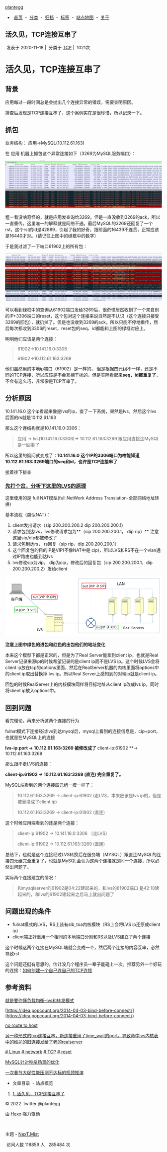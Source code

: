 [plantegg](https://plantegg.github.io/)

-    [首页](https://plantegg.github.io/)
 -    [分类](https://plantegg.github.io/categories)
 -    [归档](https://plantegg.github.io/archives)
 -    [标签](https://plantegg.github.io/tags)
 -    [站点地图](https://plantegg.github.io/sitemap.xml)
 -    [关于](https://plantegg.github.io/about)

## 活久见，TCP连接互串了

 发表于 2020-11-18 |  分类于 [TCP](https://plantegg.github.io/categories/TCP/) |  1021次

# [](https://plantegg.github.io/2020/11/18/TCP%E8%BF%9E%E6%8E%A5%E4%B8%BA%E5%95%A5%E4%BA%92%E4%B8%B2%E4%BA%86/#%E6%B4%BB%E4%B9%85%E8%A7%81%EF%BC%8CTCP%E8%BF%9E%E6%8E%A5%E4%BA%92%E4%B8%B2%E4%BA%86 "活久见，TCP连接互串了")活久见，TCP连接互串了

## [](https://plantegg.github.io/2020/11/18/TCP%E8%BF%9E%E6%8E%A5%E4%B8%BA%E5%95%A5%E4%BA%92%E4%B8%B2%E4%BA%86/#%E8%83%8C%E6%99%AF "背景")背景

应用每过一段时间总是会抛出几个连接异常的错误，需要查明原因。

排查后发现是TCP连接互串了，这个案例实在是很珍惜，所以记录一下。

## [](https://plantegg.github.io/2020/11/18/TCP%E8%BF%9E%E6%8E%A5%E4%B8%BA%E5%95%A5%E4%BA%92%E4%B8%B2%E4%BA%86/#%E6%8A%93%E5%8C%85 "抓包")抓包

业务结构： 应用->MySQL(10.112.61.163)

在 应用 机器上抓包这个异常连接如下（3269为MySQL服务端口）：

[![image.png](media/image-9.png)](https://plantegg.github.io/images/oss/dd657fee9d961a786c05e8d3cccbc297.png)

粗一看没啥奇怪的，就是应用发查询给3269，但是一直没收到3269的ack，所以一直重传。这里唯一的解释就是网络不通。最后MySQL的3269还回复了一个rst，这个rst的id是42889，引起了我的好奇，跟前面的16439不连贯，正常应该是16440才对。（请记住上图中的绿框中的数字）

于是我过滤了一下端口61902上的所有包：

[![image.png](media/image-8.png)](https://plantegg.github.io/images/oss/8ca7da8ccec0041dd5d3f66f94d1f574.png)

可以看到绿框中的查询从61902端口发给3269后，很奇怪居然收到了一个来自别的IP+3306端口的reset，这个包对这个连接来说自然是不认识（这个连接只接受3269的回包），就扔掉了。但是也没收到3269的ack，所以只能不停地重传，然后每次都收到3306的reset，reset包的seq、id都能和上图的绿框对应上。

明明他们应该是两个连接：

> 61902->10.141.16.0:3306
> 
> 61902->10.112.61.163:3269

他们虽然用的本地ip端口（61902）是一样的， 但是根据四元组不一样，还是不同的TCP连接，所以应该是不会互相干扰的。但是实际看起来**seq、id都重复了**，不会有这么巧，非常像是TCP互串了。

## [](https://plantegg.github.io/2020/11/18/TCP%E8%BF%9E%E6%8E%A5%E4%B8%BA%E5%95%A5%E4%BA%92%E4%B8%B2%E4%BA%86/#%E5%88%86%E6%9E%90%E5%8E%9F%E5%9B%A0 "分析原因")分析原因

10.141.16.0 这个ip看起来像是lvs的ip，查了一下系统，果然是lvs，然后这个lvs 后面的rs就是10.112.61.163

那么这个连结构就是10.141.16.0:3306：

> 应用 -> lvs(10.141.16.0:3306)-> 10.112.61.163:3269 跟应用直接连MySQL是一回事了

所以这里的疑问就变成了：**10.141.16.0 这个IP的3306端口为啥能知道 10.112.61.163:3269端口的seq和id，也许是TCP连接串了**

接着往下排查

### [](https://plantegg.github.io/2020/11/18/TCP%E8%BF%9E%E6%8E%A5%E4%B8%BA%E5%95%A5%E4%BA%92%E4%B8%B2%E4%BA%86/#%E5%85%88%E6%89%93%E4%B8%AA%E5%B2%94%EF%BC%8C%E5%88%86%E6%9E%90%E4%B8%8B%E8%BF%99%E9%87%8C%E7%9A%84LVS%E7%9A%84%E5%8E%9F%E7%90%86 "先打个岔，分析下这里的LVS的原理")[先打个岔，分析下这里的LVS的原理](https://plantegg.github.io/2019/06/20/%E5%B0%B1%E6%98%AF%E8%A6%81%E4%BD%A0%E6%87%82%E8%B4%9F%E8%BD%BD%E5%9D%87%E8%A1%A1--lvs%E5%92%8C%E8%BD%AC%E5%8F%91%E6%A8%A1%E5%BC%8F/)

这里使用的是 full NAT模型(full NetWork Address Translation-全部网络地址转换)

基本流程（类似NAT）：

1.  client发出请求（sip 200.200.200.2 dip 200.200.200.1）
2.  请求包到达lvs，lvs修改请求包为**（sip 200.200.200.1， dip rip）** 注意这里sip/dip都被修改了
3.  请求包到达rs， rs回复（sip rip，dip 200.200.200.1）
4.  这个回复包的目的IP是VIP(不像NAT中是 cip)，所以LVS和RS不在一个vlan通过IP路由也能到达lvs
5.  lvs修改sip为vip， dip为cip，修改后的回复包（sip 200.200.200.1，dip 200.200.200.2）发给client

[![image.png](media/image-7.png)](https://plantegg.github.io/images/oss/94d55b926b5bb1573c4cab8353428712.png)

**注意上图中绿色的进包和红色的出包他们的地址变化**

本来这个模型下都是正常的，但是为了Real Server能拿到client ip，也就是Real Server记录来源ip的时候希望记录的是client ip而不是LVS ip。这个时候LVS会将client ip放在tcp的options里面，然后在RealServer机器的内核里面将options中的client ip取出替换掉 lvs ip。所以Real Server上感知到的对端ip就是client ip。

回包的时候RealServer上的内核模块同样将目标地址从client ip改成lvs ip，同时将client ip放入options中。

## [](https://plantegg.github.io/2020/11/18/TCP%E8%BF%9E%E6%8E%A5%E4%B8%BA%E5%95%A5%E4%BA%92%E4%B8%B2%E4%BA%86/#%E5%9B%9E%E5%88%B0%E9%97%AE%E9%A2%98 "回到问题")回到问题

看完理论，再来分析这两个连接的行为

fulnat模式下连接经过lvs到达mysql后，mysql上看到的连接信息是，cip+port，也就是在MySQL上的连接

**lvs-ip:port -> 10.112.61.163:3269 被修改成了** client-ip:61902 **-> 10.112.61.163:3269

那么跟不走LVS的连接：

**client-ip:61902 -> 10.112.61.163:3269 (直连) 完全重复了。**

MySQL端看到的两个连接四元组一模一样了：

> 10.112.61.163:3269 -> client-ip:61902 (走LVS，本来应该是lvs ip的，但是被替换成了client ip)
> 
> 10.112.61.163:3269 -> client-ip:61902 (直连)

这个时候应用端看到的还是两个连接：

> client-ip:61902 -> 10.141.16.0:3306 （走LVS）
> 
> client-ip:61902 -> 10.112.61.163:3269 (直连)

总结下，也就是这个连接经过LVS转换后在服务端（MYSQL）跟直连MySQL的连接四元组完全重复了，也就是MySQL会认为这两个连接就是同一个连接，所以必然出问题了。

实际两个连接建立的情况：

> 和mysqlserver的61902是04:22建起来的，和lvs的61902端口 是42:10建起来的，和lvs的61902建起来之后马上就出问题了

## [](https://plantegg.github.io/2020/11/18/TCP%E8%BF%9E%E6%8E%A5%E4%B8%BA%E5%95%A5%E4%BA%92%E4%B8%B2%E4%BA%86/#%E9%97%AE%E9%A2%98%E5%87%BA%E7%8E%B0%E7%9A%84%E6%9D%A1%E4%BB%B6 "问题出现的条件")问题出现的条件

-   fulnat模式的LVS，RS上装有slb_toa内核模块（RS上会将LVS ip还原成client ip）
-   client端正好重用一个相同的本地端口分别和RS以及LVS建立了两个连接

这个时候这两个连接在MySQL端就会变成一个，然后两个连接的内容互串，必然导致rst

这个问题还挺有意思的，估计没几个程序员一辈子能碰上一次。推荐另外一个好玩的连接：[如何创建一个自己连自己的TCP连接](https://plantegg.github.io/2020/07/01/%E5%A6%82%E4%BD%95%E5%88%9B%E5%BB%BA%E4%B8%80%E4%B8%AA%E8%87%AA%E5%B7%B1%E8%BF%9E%E8%87%AA%E5%B7%B1%E7%9A%84TCP%E8%BF%9E%E6%8E%A5/)

## [](https://plantegg.github.io/2020/11/18/TCP%E8%BF%9E%E6%8E%A5%E4%B8%BA%E5%95%A5%E4%BA%92%E4%B8%B2%E4%BA%86/#%E5%8F%82%E8%80%83%E8%B5%84%E6%96%99 "参考资料")参考资料

[就是要你懂负载均衡–lvs和转发模式](https://plantegg.github.io/2019/06/20/%E5%B0%B1%E6%98%AF%E8%A6%81%E4%BD%A0%E6%87%82%E8%B4%9F%E8%BD%BD%E5%9D%87%E8%A1%A1--lvs%E5%92%8C%E8%BD%AC%E5%8F%91%E6%A8%A1%E5%BC%8F/)

[https://idea.popcount.org/2014-04-03-bind-before-connect/](https://idea.popcount.org/2014-04-03-bind-before-connect/)

[no route to host](https://github.com/kubernetes/kubernetes/issues/81775)

[另一种形式的tcp连接互串，新连接重用了time_wait的port，导致命中lvs内核表中的维护的旧连接发给了老的realserver](https://zhuanlan.zhihu.com/p/127099484)

[# Linux](https://plantegg.github.io/tags/Linux/) [# network](https://plantegg.github.io/tags/network/) [# TCP](https://plantegg.github.io/tags/TCP/) [# reset](https://plantegg.github.io/tags/reset/)

[MySQL针对秒杀场景的优化](https://plantegg.github.io/2020/11/18/MySQL%E9%92%88%E5%AF%B9%E7%A7%92%E6%9D%80%E5%9C%BA%E6%99%AF%E7%9A%84%E4%BC%98%E5%8C%96/ "MySQL针对秒杀场景的优化")

[一次春节大促性能压测不达标的瓶颈推演](https://plantegg.github.io/2020/11/23/%E4%B8%80%E6%AC%A1%E6%98%A5%E8%8A%82%E5%A4%A7%E4%BF%83%E6%80%A7%E8%83%BD%E5%8E%8B%E6%B5%8B%E4%B8%8D%E8%BE%BE%E6%A0%87%E7%9A%84%E7%93%B6%E9%A2%88%E6%8E%A8%E6%BC%94/ "一次春节大促性能压测不达标的瓶颈推演")

-   文章目录
 -   站点概览

1.  [1. 活久见，TCP连接互串了](https://plantegg.github.io/2020/11/18/TCP%E8%BF%9E%E6%8E%A5%E4%B8%BA%E5%95%A5%E4%BA%92%E4%B8%B2%E4%BA%86/#%E6%B4%BB%E4%B9%85%E8%A7%81%EF%BC%8CTCP%E8%BF%9E%E6%8E%A5%E4%BA%92%E4%B8%B2%E4%BA%86)

© 2022  twitter @plantegg

由 [Hexo](https://hexo.io/) 强力驱动 

 

主题 - [NexT.Mist](https://github.com/iissnan/hexo-theme-next)

 访问人数 118859 人   285484 次